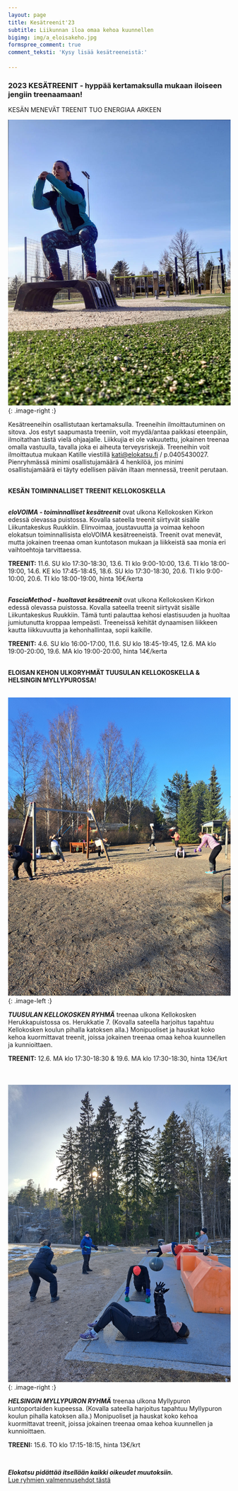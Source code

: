 ```yaml
---
layout: page
title: Kesätreenit'23
subtitle: Liikunnan iloa omaa kehoa kuunnellen
bigimg: img/a_eloisakeho.jpg
formspree_comment: true
comment_teksti: 'Kysy lisää kesätreeneistä:'

---
```

### **2023 KESÄTREENIT**  - hyppää kertamaksulla mukaan iloiseen jengiin treenaamaan!

<p></p>
<p class="otsikkolistapalkki">
KESÄN MENEVÄT TREENIT TUO ENERGIAA ARKEEN
</p>


![Pienryhmätreeni](/img/kellokosken_pienryhma.jpg "Kellokosken pienryhma"){: .image-right :}

Kesätreeneihin osallistutaan kertamaksulla. Treeneihin ilmoittautuminen on sitova. Jos estyt saapumasta treeniin, voit myydä/antaa paikkasi eteenpäin, ilmoitathan tästä vielä ohjaajalle. Liikkujia ei ole vakuutettu, jokainen treenaa omalla vastuulla, tavalla joka ei aiheuta terveysriskejä. Treeneihin voit ilmoittautua mukaan Katille viestillä kati@elokatsu.fi / p.0405430027. Pienryhmässä minimi osallistujamäärä 4 henkilöä, jos minimi osallistujamäärä ei täyty edellisen päivän iltaan mennessä, treenit perutaan.  <br/><br/>

**KESÄN TOIMINNALLISET TREENIT KELLOKOSKELLA** <br/><br/>

**_eloVOIMA - toiminnalliset kesätreenit_**
ovat ulkona Kellokosken Kirkon edessä olevassa puistossa. Kovalla sateella treenit siirtyvät sisälle Liikuntakeskus Ruukkiin. Elinvoimaa, joustavuutta ja voimaa kehoon elokatsun toiminnallisista eloVOIMA kesätreeneistä. Treenit ovat menevät, mutta jokainen treenaa oman kuntotason mukaan ja liikkeistä saa monia eri vaihtoehtoja tarvittaessa.  

**TREENIT:** 11.6. SU klo 17:30-18:30, 13.6. TI klo 9:00-10:00, 13.6. TI klo 18:00-19:00, 14.6. KE klo 17:45-18:45, 18.6. SU klo 17:30-18:30, 20.6. TI klo 9:00-10:00, 20.6. TI klo 18:00-19:00, hinta 16€/kerta
<br/><br/>

**_FasciaMethod - huoltavat kesätreenit_**
ovat ulkona Kellokosken Kirkon edessä olevassa puistossa. Kovalla sateella treenit siirtyvät sisälle Liikuntakeskus Ruukkiin. Tämä tunti palauttaa kehosi elastisuuden ja huoltaa jumiutunutta kroppaa lempeästi. Treeneissä kehität dynaamisen liikkeen kautta liikkuvuutta ja kehonhallintaa, sopii kaikille.  

**TREENIT:** 4.6. SU klo 16:00-17:00, 11.6. SU klo 18:45-19:45, 12.6. MA klo 19:00-20:00, 19.6. MA klo 19:00-20:00, hinta 14€/kerta
<br/><br/>

**ELOISAN KEHON ULKORYHMÄT TUUSULAN KELLOKOSKELLA & HELSINGIN MYLLYPUROSSA!** <br/><br/>

![Pienryhmätreeni](/img/kellokoski_treeni.jpg "Kellokosken pienryhma"){: .image-left :}

**_TUUSULAN KELLOKOSKEN RYHMÄ_**
treenaa ulkona Kellokosken Herukkapuistossa os. Herukkatie 7. (Kovalla sateella harjoitus tapahtuu Kellokosken koulun pihalla katoksen alla.) Monipuoliset ja hauskat koko kehoa kuormittavat treenit, joissa jokainen treenaa omaa kehoa kuunnellen ja kunnioittaen.


**TREENIT:** 12.6. MA klo 17:30-18:30 & 19.6. MA klo 17:30-18:30, hinta 13€/krt
<br/><br/>
<br/><br/>
![Pienryhmätreeni](/img/myllypuro_treeni.jpg "Myllypuron pienryhmä"){: .image-right :}

***HELSINGIN MYLLYPURON RYHMÄ***
treenaa ulkona Myllypuron kuntoportaiden kupeessa. (Kovalla sateella harjoitus tapahtuu Myllypuron koulun pihalla katoksen alla.) Monipuoliset ja hauskat koko kehoa kuormittavat treenit, joissa jokainen treenaa omaa kehoa kuunnellen ja kunnioittaen.

**TREENI:** 15.6. TO klo 17:15-18:15, hinta 13€/krt

<br/>

**_Elokatsu pidättää itsellään kaikki oikeudet muutoksiin._**  
[Lue ryhmien valmennusehdot tästä](/valmennusehdot)